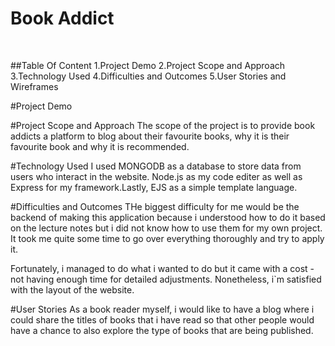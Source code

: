 <h1>Book Addict</h1> 

<br>

##Table Of Content
1.Project Demo 
2.Project Scope and Approach 
3.Technology Used
4.Difficulties and Outcomes
5.User Stories and Wireframes

#Project Demo 


#Project Scope and Approach
The scope of the project is to provide book addicts a platform to blog about their favourite books, why it is their favourite book and why it is recommended.

#Technology Used
I used MONGODB as a database to store data from users who interact in the website. Node.js as my code editer as well as Express for my framework.Lastly, EJS as a simple template language. 

#Difficulties and Outcomes 
THe biggest difficulty for me would be the backend of making this application because i understood how to do it based on the lecture notes but i did not know how to use them for my own project. It took me quite some time to go over everything thoroughly and try to apply it. 

Fortunately, i managed to do what i wanted to do but it came with a cost - not having enough time for detailed adjustments. Nonetheless, i`m satisfied with the layout of the website. 

#User Stories
As a book reader myself, i would like to have a blog where i could share the titles of books that i have read so that other people would have a chance to also explore the type of books that are being published. 


